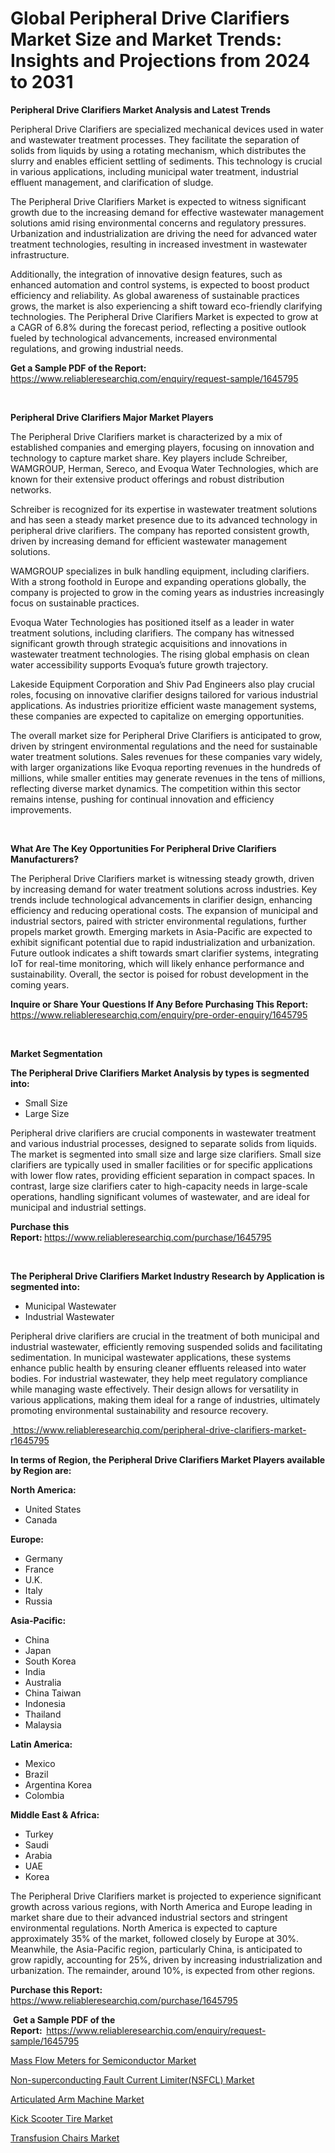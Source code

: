 <p><h1>Global Peripheral Drive Clarifiers Market Size and Market Trends: Insights and Projections from 2024 to 2031</h1></p><p><strong>Peripheral Drive Clarifiers Market Analysis and Latest Trends</strong></p>
<p><p>Peripheral Drive Clarifiers are specialized mechanical devices used in water and wastewater treatment processes. They facilitate the separation of solids from liquids by using a rotating mechanism, which distributes the slurry and enables efficient settling of sediments. This technology is crucial in various applications, including municipal water treatment, industrial effluent management, and clarification of sludge.</p><p>The Peripheral Drive Clarifiers Market is expected to witness significant growth due to the increasing demand for effective wastewater management solutions amid rising environmental concerns and regulatory pressures. Urbanization and industrialization are driving the need for advanced water treatment technologies, resulting in increased investment in wastewater infrastructure. </p><p>Additionally, the integration of innovative design features, such as enhanced automation and control systems, is expected to boost product efficiency and reliability. As global awareness of sustainable practices grows, the market is also experiencing a shift toward eco-friendly clarifying technologies. The Peripheral Drive Clarifiers Market is expected to grow at a CAGR of 6.8% during the forecast period, reflecting a positive outlook fueled by technological advancements, increased environmental regulations, and growing industrial needs.</p></p>
<p><strong>Get a Sample PDF of the Report:&nbsp;</strong> <a href="https://www.reliableresearchiq.com/enquiry/request-sample/1645795?utm_campaign=1088&utm_medium=2&utm_source=Github&utm_content=ia&utm_term=27102024&utm_id=peripheral-drive-clarifiers">https://www.reliableresearchiq.com/enquiry/request-sample/1645795</a></p>
<p>&nbsp;</p>
<p><strong>Peripheral Drive Clarifiers Major Market Players</strong></p>
<p><p>The Peripheral Drive Clarifiers market is characterized by a mix of established companies and emerging players, focusing on innovation and technology to capture market share. Key players include Schreiber, WAMGROUP, Herman, Sereco, and Evoqua Water Technologies, which are known for their extensive product offerings and robust distribution networks.</p><p>Schreiber is recognized for its expertise in wastewater treatment solutions and has seen a steady market presence due to its advanced technology in peripheral drive clarifiers. The company has reported consistent growth, driven by increasing demand for efficient wastewater management solutions.</p><p>WAMGROUP specializes in bulk handling equipment, including clarifiers. With a strong foothold in Europe and expanding operations globally, the company is projected to grow in the coming years as industries increasingly focus on sustainable practices.</p><p>Evoqua Water Technologies has positioned itself as a leader in water treatment solutions, including clarifiers. The company has witnessed significant growth through strategic acquisitions and innovations in wastewater treatment technologies. The rising global emphasis on clean water accessibility supports Evoqua’s future growth trajectory.</p><p>Lakeside Equipment Corporation and Shiv Pad Engineers also play crucial roles, focusing on innovative clarifier designs tailored for various industrial applications. As industries prioritize efficient waste management systems, these companies are expected to capitalize on emerging opportunities.</p><p>The overall market size for Peripheral Drive Clarifiers is anticipated to grow, driven by stringent environmental regulations and the need for sustainable water treatment solutions. Sales revenues for these companies vary widely, with larger organizations like Evoqua reporting revenues in the hundreds of millions, while smaller entities may generate revenues in the tens of millions, reflecting diverse market dynamics. The competition within this sector remains intense, pushing for continual innovation and efficiency improvements.</p></p>
<p>&nbsp;</p>
<p><strong>What Are The Key Opportunities For Peripheral Drive Clarifiers Manufacturers?</strong></p>
<p><p>The Peripheral Drive Clarifiers market is witnessing steady growth, driven by increasing demand for water treatment solutions across industries. Key trends include technological advancements in clarifier design, enhancing efficiency and reducing operational costs. The expansion of municipal and industrial sectors, paired with stricter environmental regulations, further propels market growth. Emerging markets in Asia-Pacific are expected to exhibit significant potential due to rapid industrialization and urbanization. Future outlook indicates a shift towards smart clarifier systems, integrating IoT for real-time monitoring, which will likely enhance performance and sustainability. Overall, the sector is poised for robust development in the coming years.</p></p>
<p><strong>Inquire or Share Your Questions If Any Before Purchasing This Report:</strong> <a href="https://www.reliableresearchiq.com/enquiry/pre-order-enquiry/1645795?utm_campaign=1088&utm_medium=2&utm_source=Github&utm_content=ia&utm_term=27102024&utm_id=peripheral-drive-clarifiers">https://www.reliableresearchiq.com/enquiry/pre-order-enquiry/1645795</a></p>
<p>&nbsp;</p>
<p><strong>Market Segmentation</strong></p>
<p><strong>The Peripheral Drive Clarifiers Market Analysis by types is segmented into:</strong></p>
<p><ul><li>Small Size</li><li>Large Size</li></ul></p>
<p><p>Peripheral drive clarifiers are crucial components in wastewater treatment and various industrial processes, designed to separate solids from liquids. The market is segmented into small size and large size clarifiers. Small size clarifiers are typically used in smaller facilities or for specific applications with lower flow rates, providing efficient separation in compact spaces. In contrast, large size clarifiers cater to high-capacity needs in large-scale operations, handling significant volumes of wastewater, and are ideal for municipal and industrial settings.</p></p>
<p><strong>Purchase this Report:&nbsp;</strong><a href="https://www.reliableresearchiq.com/purchase/1645795?utm_campaign=1088&utm_medium=2&utm_source=Github&utm_content=ia&utm_term=27102024&utm_id=peripheral-drive-clarifiers">https://www.reliableresearchiq.com/purchase/1645795</a></p>
<p>&nbsp;</p>
<p><strong>The Peripheral Drive Clarifiers Market Industry Research by Application is segmented into:</strong></p>
<p><ul><li>Municipal Wastewater</li><li>Industrial Wastewater</li></ul></p>
<p><p>Peripheral drive clarifiers are crucial in the treatment of both municipal and industrial wastewater, efficiently removing suspended solids and facilitating sedimentation. In municipal wastewater applications, these systems enhance public health by ensuring cleaner effluents released into water bodies. For industrial wastewater, they help meet regulatory compliance while managing waste effectively. Their design allows for versatility in various applications, making them ideal for a range of industries, ultimately promoting environmental sustainability and resource recovery.</p></p>
<p><a href="https://www.reliableresearchiq.com/peripheral-drive-clarifiers-market-r1645795?utm_campaign=1088&utm_medium=2&utm_source=Github&utm_content=ia&utm_term=27102024&utm_id=peripheral-drive-clarifiers">&nbsp;https://www.reliableresearchiq.com/peripheral-drive-clarifiers-market-r1645795</a></p>
<p><strong>In terms of Region, the Peripheral Drive Clarifiers Market Players available by Region are:</strong></p>
<p>
    <p> <strong> North America: </strong>
        <ul>
            <li>United States</li>
            <li>Canada</li>
        </ul>
        </p> 
    <p> <strong> Europe: </strong>
        <ul>
            <li>Germany</li>
            <li>France</li>
            <li>U.K.</li>
            <li>Italy</li>
            <li>Russia</li>
        </ul>
        </p> 
    <p> <strong> Asia-Pacific: </strong>
        <ul>
            <li>China</li>
            <li>Japan</li>
            <li>South Korea</li>
            <li>India</li>
            <li>Australia</li>
            <li>China Taiwan</li>
            <li>Indonesia</li>
            <li>Thailand</li>
            <li>Malaysia</li>
        </ul>
        </p> 
    <p> <strong> Latin America: </strong>
        <ul>
            <li>Mexico</li>
            <li>Brazil</li>
            <li>Argentina Korea</li>
            <li>Colombia</li>
        </ul>
        </p> 
    <p> <strong> Middle East & Africa: </strong>
        <ul>
            <li>Turkey</li>
            <li>Saudi</li>
            <li>Arabia</li>
            <li>UAE</li>
            <li>Korea</li>
        </ul>
    </p>
    </p>
<p><p>The Peripheral Drive Clarifiers market is projected to experience significant growth across various regions, with North America and Europe leading in market share due to their advanced industrial sectors and stringent environmental regulations. North America is expected to capture approximately 35% of the market, followed closely by Europe at 30%. Meanwhile, the Asia-Pacific region, particularly China, is anticipated to grow rapidly, accounting for 25%, driven by increasing industrialization and urbanization. The remainder, around 10%, is expected from other regions.</p></p>
<p><strong>Purchase this Report: </strong><a href="https://www.reliableresearchiq.com/purchase/1645795?utm_campaign=1088&utm_medium=2&utm_source=Github&utm_content=ia&utm_term=27102024&utm_id=peripheral-drive-clarifiers">https://www.reliableresearchiq.com/purchase/1645795</a></p>
<p>&nbsp;<strong>Get a Sample PDF of the Report:&nbsp;&nbsp;</strong><a href="https://www.reliableresearchiq.com/enquiry/request-sample/1645795?utm_campaign=1088&utm_medium=2&utm_source=Github&utm_content=ia&utm_term=27102024&utm_id=peripheral-drive-clarifiers">https://www.reliableresearchiq.com/enquiry/request-sample/1645795</a></p>
<p><strong></strong></p>
<p><p><a href="https://github.com/vitacbq/Market-Research-Report-List-1/blob/main/mass-flow-meters-for-semiconductor-market.md?utm_campaign=1088&utm_medium=2&utm_source=Github&utm_content=ia&utm_term=27102024&utm_id=peripheral-drive-clarifiers">Mass Flow Meters for Semiconductor Market</a></p><p><a href="https://issuu.com/reportprime-2/docs/non-superconducting-fault-current-l_5272c08605b304?utm_campaign=1088&utm_medium=2&utm_source=Github&utm_content=ia&utm_term=27102024&utm_id=peripheral-drive-clarifiers">Non-superconducting Fault Current Limiter(NSFCL) Market</a></p><p><a href="https://issuu.com/reportprime-2/docs/articulated-arm-machine-market-size_4deb35b6341032?utm_campaign=1088&utm_medium=2&utm_source=Github&utm_content=ia&utm_term=27102024&utm_id=peripheral-drive-clarifiers">Articulated Arm Machine Market</a></p><p><a href="https://github.com/wydramppetrox/Market-Research-Report-List-1/blob/main/kick-scooter-tire-market.md?utm_campaign=1088&utm_medium=2&utm_source=Github&utm_content=ia&utm_term=27102024&utm_id=peripheral-drive-clarifiers">Kick Scooter Tire Market</a></p><p><a href="https://www.linkedin.com/pulse/market-dynamics-future-trends-global-transfusion-chairs-sector-jlssc?trk=public_post_embed_feed-article-content&utm_campaign=1088&utm_medium=2&utm_source=Github&utm_content=ia&utm_term=27102024&utm_id=peripheral-drive-clarifiers">Transfusion Chairs Market</a></p></p>